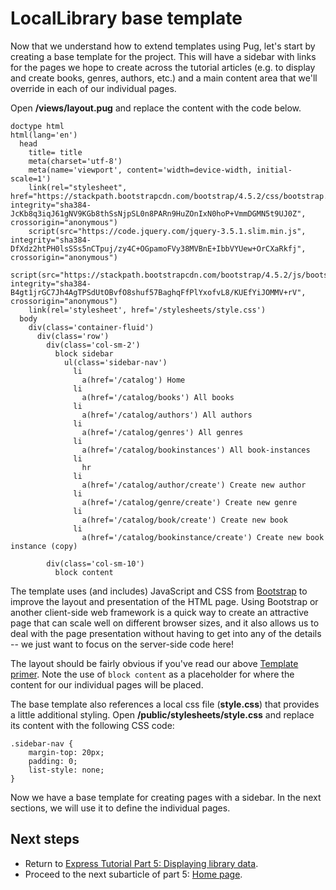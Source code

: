 # LocalLibrary base template

Now that we understand how to extend templates using Pug, let's start by creating a base template for the project. This will have a sidebar with links for the pages we hope to create across the tutorial articles (e.g. to display and create books, genres, authors, etc.) and a main content area that we'll override in each of our individual pages.

Open **/views/layout.pug** and replace the content with the code below.
```
doctype html
html(lang='en')
  head
    title= title
    meta(charset='utf-8')
    meta(name='viewport', content='width=device-width, initial-scale=1')
    link(rel="stylesheet", href="https://stackpath.bootstrapcdn.com/bootstrap/4.5.2/css/bootstrap.min.css", integrity="sha384-JcKb8q3iqJ61gNV9KGb8thSsNjpSL0n8PARn9HuZOnIxN0hoP+VmmDGMN5t9UJ0Z", crossorigin="anonymous")
    script(src="https://code.jquery.com/jquery-3.5.1.slim.min.js", integrity="sha384-DfXdz2htPH0lsSSs5nCTpuj/zy4C+OGpamoFVy38MVBnE+IbbVYUew+OrCXaRkfj", crossorigin="anonymous")
    script(src="https://stackpath.bootstrapcdn.com/bootstrap/4.5.2/js/bootstrap.min.js", integrity="sha384-B4gt1jrGC7Jh4AgTPSdUtOBvfO8shuf57BaghqFfPlYxofvL8/KUEfYiJOMMV+rV", crossorigin="anonymous")
    link(rel='stylesheet', href='/stylesheets/style.css')
  body
    div(class='container-fluid')
      div(class='row')
        div(class='col-sm-2')
          block sidebar 
            ul(class='sidebar-nav')
              li 
                a(href='/catalog') Home 
              li 
                a(href='/catalog/books') All books 
              li 
                a(href='/catalog/authors') All authors 
              li 
                a(href='/catalog/genres') All genres 
              li 
                a(href='/catalog/bookinstances') All book-instances 
              li 
                hr 
              li 
                a(href='/catalog/author/create') Create new author 
              li 
                a(href='/catalog/genre/create') Create new genre 
              li 
                a(href='/catalog/book/create') Create new book 
              li 
                a(href='/catalog/bookinstance/create') Create new book instance (copy)

        div(class='col-sm-10')
          block content
```
The template uses (and includes) JavaScript and CSS from [Bootstrap](https://getbootstrap.com/) to improve the layout and presentation of the HTML page. Using Bootstrap or another client-side web framework is a quick way to create an attractive page that can scale well on different browser sizes, and it also allows us to deal with the page presentation without having to get into any of the details -- we just want to focus on the server-side code here!

The layout should be fairly obvious if you've read our above [Template primer](https://github.com/AndrewSRea/My_Learning_Port/tree/main/JavaScript/Server-Side_Website_Programming/Express_Web_Framework/Express_Tutorial_5/Subtutorial_5_2#template-primer). Note the use of `block content` as a placeholder for where the content for our individual pages will be placed.

The base template also references a local css file (**style.css**) that provides a little additional styling. Open **/public/stylesheets/style.css** and replace its content with the following CSS code:
```
.sidebar-nav {
    margin-top: 20px;
    padding: 0;
    list-style: none;
}
```
Now we have a base template for creating pages with a sidebar. In the next sections, we will use it to define the individual pages.

## Next steps

* Return to [Express Tutorial Part 5: Displaying library data](https://github.com/AndrewSRea/My_Learning_Port/tree/main/JavaScript/Server-Side_Website_Programming/Express_Web_Framework/Express_Tutorial_5#express-tutorial-part-5-displaying-library-data).
* Proceed to the next subarticle of part 5: [Home page]().